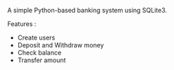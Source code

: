 A simple Python-based banking system using SQLite3.

Features :
- Create users
- Deposit and Withdraw money
- Check balance
- Transfer amount 
